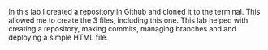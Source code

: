 In this lab I created a repository in Github and cloned it to the terminal. This allowed me to create the 3 files, including this one. This lab helped with creating a repository, making commits, managing branches and and deploying a simple HTML file.